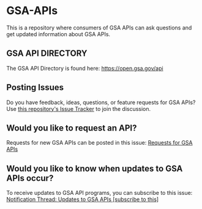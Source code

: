GSA-APIs
========

This is a repository where consumers of GSA APIs can ask questions and get updated information about GSA APIs.

## GSA API DIRECTORY



The GSA API Directory is found here: https://open.gsa.gov/api

## Posting Issues

Do you have feedback, ideas, questions, or feature requests for GSA APIs?  Use [this repository's Issue Tracker](https://github.com/GSA/GSA-APIs/issues) to join the discussion.


## Would you like to request an API?

Requests for new GSA APIs can be posted in this issue: [Requests for GSA APIs](https://github.com/GSA/GSA-APIs/issues/47)

## Would you like to know when updates to GSA APIs occur?

To receive updates to GSA API programs, you can subscribe to this issue: [Notification Thread: Updates to GSA APIs [subscribe to this]](https://github.com/GSA/GSA-APIs/issues/46)
